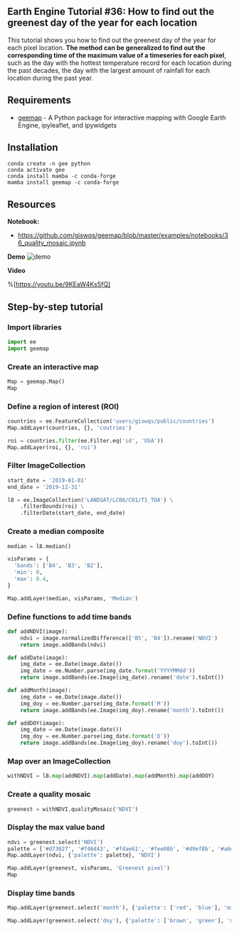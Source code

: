 ## Earth Engine Tutorial #36: How to find out the greenest day of the year for each location

This tutorial shows you how to find out the greenest day of the year for each pixel location. **The method can be generalized to find out the corresponding time of the maximum value of a timeseries for each pixel**, such as the day with the hottest temperature record for each location during the past decades, the day with the largest amount of rainfall for each location during the past year.  

## Requirements
- [geemap](https://github.com/giswqs/geemap) - A Python package for interactive mapping with Google Earth Engine, ipyleaflet, and ipywidgets

## Installation
```
conda create -n gee python
conda activate gee
conda install mamba -c conda-forge
mamba install geemap -c conda-forge
```

## Resources

**Notebook:**
- https://github.com/giswqs/geemap/blob/master/examples/notebooks/36_quality_mosaic.ipynb

**Demo**
![demo](https://i.imgur.com/eLDeb4t.gif)

**Video**

%[https://youtu.be/9KEaW4Ks5fQ]

## Step-by-step tutorial

### Import libraries


```python
import ee
import geemap
```

### Create an interactive map


```python
Map = geemap.Map()
Map
```

### Define a region of interest (ROI)


```python
countries = ee.FeatureCollection('users/giswqs/public/countries')
Map.addLayer(countries, {}, 'coutries')
```


```python
roi = countries.filter(ee.Filter.eq('id', 'USA'))
Map.addLayer(roi, {}, 'roi')
```

### Filter ImageCollection


```python
start_date = '2019-01-01'
end_date = '2019-12-31'

l8 = ee.ImageCollection('LANDSAT/LC08/C01/T1_TOA') \
    .filterBounds(roi) \
    .filterDate(start_date, end_date)
```

### Create a median composite


```python
median = l8.median()

visParams = {
  'bands': ['B4', 'B3', 'B2'],
  'min': 0,
  'max': 0.4,
}

Map.addLayer(median, visParams, 'Median')
```

### Define functions to add time bands


```python
def addNDVI(image): 
    ndvi = image.normalizedDifference(['B5', 'B4']).rename('NDVI')
    return image.addBands(ndvi)
```


```python
def addDate(image):
    img_date = ee.Date(image.date())
    img_date = ee.Number.parse(img_date.format('YYYYMMdd'))
    return image.addBands(ee.Image(img_date).rename('date').toInt())
```


```python
def addMonth(image):
    img_date = ee.Date(image.date())
    img_doy = ee.Number.parse(img_date.format('M'))
    return image.addBands(ee.Image(img_doy).rename('month').toInt())
```


```python
def addDOY(image):
    img_date = ee.Date(image.date())
    img_doy = ee.Number.parse(img_date.format('D'))
    return image.addBands(ee.Image(img_doy).rename('doy').toInt())
```

### Map over an ImageCollection


```python
withNDVI = l8.map(addNDVI).map(addDate).map(addMonth).map(addDOY)
```

### Create a quality mosaic


```python
greenest = withNDVI.qualityMosaic('NDVI')
```

### Display the max value band


```python
ndvi = greenest.select('NDVI')
palette = ['#d73027', '#f46d43', '#fdae61', '#fee08b', '#d9ef8b', '#a6d96a', '#66bd63', '#1a9850']
Map.addLayer(ndvi, {'palette': palette}, 'NDVI')
```


```python
Map.addLayer(greenest, visParams, 'Greenest pixel')
Map
```

### Display time bands


```python
Map.addLayer(greenest.select('month'), {'palette': ['red', 'blue'], 'min': 1, 'max': 12}, 'Greenest month')
```


```python
Map.addLayer(greenest.select('doy'), {'palette': ['brown', 'green'], 'min': 1, 'max': 365}, 'Greenest doy')
```

